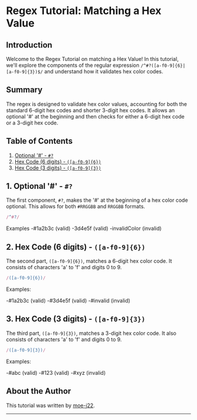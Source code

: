 # Regex Tutorial: Matching a Hex Value

## Introduction
Welcome to the Regex Tutorial on matching a Hex Value! In this tutorial, we'll explore the components of the regular expression `/^#?([a-f0-9]{6}|[a-f0-9]{3})$/` and understand how it validates hex color codes.

## Summary
The regex is designed to validate hex color values, accounting for both the standard 6-digit hex codes and shorter 3-digit hex codes. It allows an optional '#' at the beginning and then checks for either a 6-digit hex code or a 3-digit hex code.

## Table of Contents
1. [Optional '#' - `#?`](#optional)
2. [Hex Code (6 digits) - `([a-f0-9]{6})`](#hex6)
3. [Hex Code (3 digits) - `([a-f0-9]{3})`](#hex3)

## 1. Optional '#' - `#?`<a name="optional"></a>
The first component, `#?`, makes the '#' at the beginning of a hex color code optional. This allows for both `#RRGGBB` and `RRGGBB` formats.

```javascript
/^#?/
```
Examples
-#1a2b3c (valid)
-3d4e5f (valid)
-invalidColor (invalid)

## 2. Hex Code (6 digits) - `([a-f0-9]{6})`<a name="hex6"></a>
The second part, `([a-f0-9]{6})`, matches a 6-digit hex color code. It consists of characters 'a' to 'f' and digits 0 to 9.

```javascript
/([a-f0-9]{6})/
```
Examples:

-#1a2b3c (valid)
-#3d4e5f (valid)
-#invalid (invalid)

## 3. Hex Code (3 digits) - `([a-f0-9]{3})`<a name="hex3"></a>
The third part, `([a-f0-9]{3})`, matches a 3-digit hex color code. It also consists of characters 'a' to 'f' and digits 0 to 9.

```javascript
/([a-f0-9]{3})/
```
Examples:

-#abc (valid)
-#123 (valid)
-#xyz (invalid)


## About the Author
This tutorial was written by [moe-j22](https://github.com/moe-j22).

---

